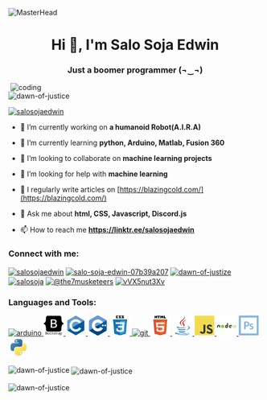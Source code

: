 ![MasterHead](https://camo.githubusercontent.com/48ec00ed4c84e771db4a1db90b56352923a8d644452a32b434d68e97006c9337/68747470733a2f2f63686b736b696c6c732e636f6d2f77702d636f6e74656e742f75706c6f6164732f323032302f30342f504e432d416e696d617465642d42616e6e6572732e676966)
<h1 align="center">Hi 👋, I'm Salo Soja Edwin</h1>
<h3 align="center">Just a boomer programmer (¬‿¬)</h3>
<img align="right" alt="coding" width="500" src="https://camo.githubusercontent.com/5ddf73ad3a205111cf8c686f687fc216c2946a75005718c8da5b837ad9de78c9/68747470733a2f2f7468756d62732e6766796361742e636f6d2f4576696c4e657874446576696c666973682d736d616c6c2e676966">

<p align="left"> <img src="https://komarev.com/ghpvc/?username=dawn-of-justice&label=Profile%20views&color=0e75b6&style=flat" alt="dawn-of-justice" /> </p>

<p align="left"> <a href="https://twitter.com/salosojaedwin" target="blank"><img src="https://img.shields.io/twitter/follow/salosojaedwin?logo=twitter&style=for-the-badge" alt="salosojaedwin" /></a> </p>

- 🔭 I’m currently working on **a humanoid Robot(A.I.R.A)**

- 🌱 I’m currently learning **python, Arduino, Matlab, Fusion 360**

- 👯 I’m looking to collaborate on **machine learning projects**

- 🤝 I’m looking for help with **machine learning**

- 📝 I regularly write articles on [https://blazingcold.com/](https://blazingcold.com/)

- 💬 Ask me about **html, CSS, Javascript, Discord.js**

- 📫 How to reach me **https://linktr.ee/salosojaedwin**

<h3 align="left">Connect with me:</h3>
<p align="left">
<a href="https://twitter.com/salosojaedwin" target="blank"><img align="center" src="https://raw.githubusercontent.com/rahuldkjain/github-profile-readme-generator/master/src/images/icons/Social/twitter.svg" alt="salosojaedwin" height="30" width="40" /></a>
<a href="https://linkedin.com/in/salo-soja-edwin-07b39a207" target="blank"><img align="center" src="https://raw.githubusercontent.com/rahuldkjain/github-profile-readme-generator/master/src/images/icons/Social/linked-in-alt.svg" alt="salo-soja-edwin-07b39a207" height="30" width="40" /></a>
<a href="https://stackoverflow.com/users/14210408/dawn-of-justize" target="blank"><img align="center" src="https://raw.githubusercontent.com/rahuldkjain/github-profile-readme-generator/master/src/images/icons/Social/stack-overflow.svg" alt="dawn-of-justize" height="30" width="40" /></a>
<a href="https://instagram.com/salosoja" target="blank"><img align="center" src="https://raw.githubusercontent.com/rahuldkjain/github-profile-readme-generator/master/src/images/icons/Social/instagram.svg" alt="salosoja" height="30" width="40" /></a>
<a href="https://www.youtube.com/@the7musketeers" target="blank"><img align="center" src="https://raw.githubusercontent.com/rahuldkjain/github-profile-readme-generator/master/src/images/icons/Social/youtube.svg" alt="@the7musketeers" height="30" width="40" /></a>
<a href="https://discord.gg/vVX5nut3Xv" target="blank"><img align="center" src="https://raw.githubusercontent.com/rahuldkjain/github-profile-readme-generator/master/src/images/icons/Social/discord.svg" alt="vVX5nut3Xv" height="30" width="40" /></a>
</p>

<h3 align="left">Languages and Tools:</h3>
<p align="left"> <a href="https://www.arduino.cc/" target="_blank" rel="noreferrer"> <img src="https://cdn.worldvectorlogo.com/logos/arduino-1.svg" alt="arduino" width="40" height="40"/> </a> <a href="https://getbootstrap.com" target="_blank" rel="noreferrer"> <img src="https://raw.githubusercontent.com/devicons/devicon/master/icons/bootstrap/bootstrap-plain-wordmark.svg" alt="bootstrap" width="40" height="40"/> </a> <a href="https://www.cprogramming.com/" target="_blank" rel="noreferrer"> <img src="https://raw.githubusercontent.com/devicons/devicon/master/icons/c/c-original.svg" alt="c" width="40" height="40"/> </a> <a href="https://www.w3schools.com/cpp/" target="_blank" rel="noreferrer"> <img src="https://raw.githubusercontent.com/devicons/devicon/master/icons/cplusplus/cplusplus-original.svg" alt="cplusplus" width="40" height="40"/> </a> <a href="https://www.w3schools.com/css/" target="_blank" rel="noreferrer"> <img src="https://raw.githubusercontent.com/devicons/devicon/master/icons/css3/css3-original-wordmark.svg" alt="css3" width="40" height="40"/> </a> <a href="https://git-scm.com/" target="_blank" rel="noreferrer"> <img src="https://www.vectorlogo.zone/logos/git-scm/git-scm-icon.svg" alt="git" width="40" height="40"/> </a> <a href="https://www.w3.org/html/" target="_blank" rel="noreferrer"> <img src="https://raw.githubusercontent.com/devicons/devicon/master/icons/html5/html5-original-wordmark.svg" alt="html5" width="40" height="40"/> </a> <a href="https://www.java.com" target="_blank" rel="noreferrer"> <img src="https://raw.githubusercontent.com/devicons/devicon/master/icons/java/java-original.svg" alt="java" width="40" height="40"/> </a> <a href="https://developer.mozilla.org/en-US/docs/Web/JavaScript" target="_blank" rel="noreferrer"> <img src="https://raw.githubusercontent.com/devicons/devicon/master/icons/javascript/javascript-original.svg" alt="javascript" width="40" height="40"/> </a> <a href="https://nodejs.org" target="_blank" rel="noreferrer"> <img src="https://raw.githubusercontent.com/devicons/devicon/master/icons/nodejs/nodejs-original-wordmark.svg" alt="nodejs" width="40" height="40"/> </a> <a href="https://www.photoshop.com/en" target="_blank" rel="noreferrer"> <img src="https://raw.githubusercontent.com/devicons/devicon/master/icons/photoshop/photoshop-line.svg" alt="photoshop" width="40" height="40"/> </a> <a href="https://www.python.org" target="_blank" rel="noreferrer"> <img src="https://raw.githubusercontent.com/devicons/devicon/master/icons/python/python-original.svg" alt="python" width="40" height="40"/> </a> </p>

<p><img align="left" src="https://github-readme-stats.vercel.app/api/top-langs?username=dawn-of-justice&show_icons=true&locale=en&layout=compact" alt="dawn-of-justice" /></p>

<p>&nbsp;<img align="center" src="https://github-readme-stats.vercel.app/api?username=dawn-of-justice&show_icons=true&locale=en" alt="dawn-of-justice" /></p>

<p><img align="center" src="https://github-readme-streak-stats.herokuapp.com/?user=dawn-of-justice&" alt="dawn-of-justice" /></p>
